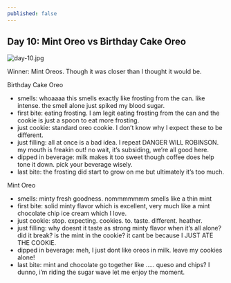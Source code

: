 ```yaml
---
published: false
---
```

## Day 10: Mint Oreo vs Birthday Cake Oreo

![day-10.jpg]({{site.baseurl}}/media/day-10.jpg)

Winner: Mint Oreos. Though it was closer than I thought it would be.

Birthday Cake Oreo
- smells: whoaaaa this smells exactly like frosting from the can. like intense. the smell alone just spiked my blood sugar.
- first bite: eating frosting. I am legit eating frosting from the can and the cookie is just a spoon to eat more frosting.
- just cookie: standard oreo cookie. I don’t know why I expect these to be different.
- just filling:  all at once is a bad idea. I repeat DANGER WILL ROBINSON. my mouth is freakin out! no wait, it’s subsiding, we’re all good here.
- dipped in beverage: milk makes it too sweet though coffee does help tone it down. pick your beverage wisely.
- last bite: the frosting did start to grow on me but ultimately it’s too much.

Mint Oreo
- smells: minty fresh goodness. nommmmmmm smells like a thin mint
- first bite:  solid minty flavor which is excellent, very much like a mint chocolate chip ice cream which I love.
- just cookie: stop. expecting. cookies. to. taste. different. heather.
- just filling:  why doesnt it taste as strong minty flavor when it’s all alone? did it break? is the mint in the cookie? it cant be because I JUST ATE THE COOKIE.
- dipped in beverage: meh, I just dont like oreos in milk. leave my cookies alone!
- last bite: mint and chocolate go together like ….. queso and chips? I dunno, i’m riding the sugar wave let me enjoy the moment.
